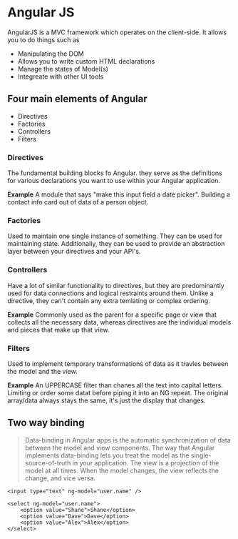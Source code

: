 # Angular JS

AngularJS is a MVC framework which operates on the client-side. It allows you to do things such as 

- Manipulating the DOM
- Allows you to write custom HTML declarations
- Manage the states of Model(s)
- Integreate with other UI tools

## Four main elements of Angular

- Directives
- Factories
- Controllers
- Filters

### Directives
The fundamental building blocks fo Angular. they serve as the definitions for various declarations you want to use within your Angular application.

**Example**
A module that says "make this input field a date picker".
Building a contact info card out of data of a person object. 

### Factories
Used to maintain one single instance of something. They can be used for maintaining state. Additionally, they can be used to provide an abstraction layer between your directives and your API's.

### Controllers
Have a lot of similar functionality to directives, but they are predominantly used for data connections and logical restraints around them. Unlike a directive, they can't contain any extra temlating or complex ordering.

**Example**
Commonly used as the parent for a specific page or view that collects all the necessary data, whereas directives are the individual models and pieces that make up that view.

### Filters
Used to implement temporary transformations of data as it travles between the model and the view.

**Example**
An UPPERCASE filter than chanes all the text into capital letters.
Limiting or order some datat before piping it into an NG repeat. The original array/data always stays the same, it's just the display that changes.

## Two way binding

> Data-binding in Angular apps is the automatic synchronization of data between the model and view components. The way that Angular implements data-binding lets you treat the model as the single-source-of-truth in your application. The view is a projection of the model at all times. When the model changes, the view reflects the change, and vice versa.

	<input type="text" ng-model="user.name" />

	<select ng-model="user.name">
		<option value="Shane">Shane</option>
		<option value="Dave">Dave</option>
		<option value="Alex">Alex</option>
	</select>


